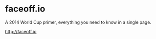 # faceoff.io

A 2014 World Cup primer, everything you need to know in a single page.

http://faceoff.io
